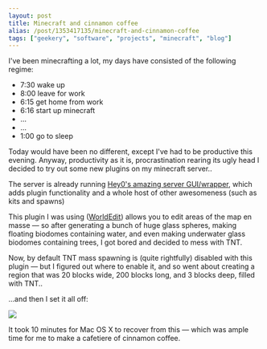 ```yaml
---
layout: post
title: Minecraft and cinnamon coffee
alias: /post/1353417135/minecraft-and-cinnamon-coffee
tags: ["geekery", "software", "projects", "minecraft", "blog"]
---
```


I've been minecrafting a lot, my days have consisted of the following regime:

- 7:30 wake up
- 8:00 leave for work
- 6:15 get home from work
- 6:16 start up minecraft
- &#8230;
- &#8230;
- 1:00 go to sleep

Today would have been no different, except I've had to be productive this evening. Anyway, productivity as it is, procrastination rearing its ugly head I decided to try out some new plugins on my minecraft server..

The server is already running <a href="http://hey0.net/get.php?dl=serverbeta&amp;list" target="_blank">Hey0's amazing server GUI/wrapper</a>, which adds plugin functionality and a whole host of other awesomeness (such as kits and spawns)

This plugin I was using (<a href="http://github.com/sk89q/worldedit/wiki/_pages" target="_blank">WorldEdit</a>) allows you to edit areas of the map en masse &#8212; so after generating a bunch of huge glass spheres, making floating biodomes containing water, and even making underwater glass biodomes containing trees, I got bored and decided to mess with TNT. 

Now, by default TNT mass spawning is (quite rightfully) disabled with this plugin &#8212; but I figured out where to enable it, and so went about creating a region that was 20 blocks wide, 200 blocks long, and 3 blocks deep, filled with TNT..

...and then I set it all off:

<img align="middle" src="http://cl.ly/5087155e0c596d3f14dd/content" />

It took 10 minutes for Mac OS X to recover from this &#8212; which was ample time for me to make a cafetiere of cinnamon coffee. 
